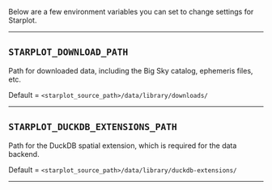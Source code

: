 Below are a few environment variables you can set to change settings for Starplot. 

<hr/>

## `STARPLOT_DOWNLOAD_PATH`

Path for downloaded data, including the Big Sky catalog, ephemeris files, etc.

Default = `<starplot_source_path>/data/library/downloads/`

<hr/>

## `STARPLOT_DUCKDB_EXTENSIONS_PATH`

Path for the DuckDB spatial extension, which is required for the data backend.

Default = `<starplot_source_path>/data/library/duckdb-extensions/`

<hr/>

<br/><br/>
